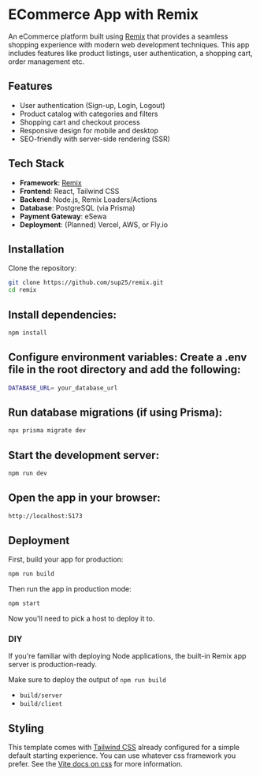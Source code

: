 # ECommerce App with Remix

An eCommerce platform built using [Remix](https://remix.run/) that provides a seamless shopping experience with modern web development techniques. This app includes features like product listings, user authentication, a shopping cart, order management etc.

## Features

- User authentication (Sign-up, Login, Logout)
- Product catalog with categories and filters
- Shopping cart and checkout process
- Responsive design for mobile and desktop
- SEO-friendly with server-side rendering (SSR)

## Tech Stack

- **Framework**: [Remix](https://remix.run/)
- **Frontend**: React, Tailwind CSS
- **Backend**: Node.js, Remix Loaders/Actions
- **Database**: PostgreSQL (via Prisma)
- **Payment Gateway**: eSewa
- **Deployment**: (Planned) Vercel, AWS, or Fly.io

## Installation

Clone the repository:

```bash
git clone https://github.com/sup25/remix.git
cd remix
```

## Install dependencies:

```bash
npm install
```

## Configure environment variables: Create a .env file in the root directory and add the following:

```bash
DATABASE_URL= your_database_url
```

## Run database migrations (if using Prisma):

```bash
npx prisma migrate dev
```

## Start the development server:

```bash
npm run dev
```

## Open the app in your browser:

```bash
http://localhost:5173
```

## Deployment

First, build your app for production:

```sh
npm run build
```

Then run the app in production mode:

```sh
npm start
```

Now you'll need to pick a host to deploy it to.

### DIY

If you're familiar with deploying Node applications, the built-in Remix app server is production-ready.

Make sure to deploy the output of `npm run build`

- `build/server`
- `build/client`

## Styling

This template comes with [Tailwind CSS](https://tailwindcss.com/) already configured for a simple default starting experience. You can use whatever css framework you prefer. See the [Vite docs on css](https://vitejs.dev/guide/features.html#css) for more information.
